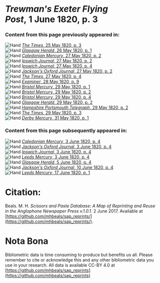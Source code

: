 # *Trewman's Exeter Flying Post*, 1 June 1820, p. 3  
  
### Content from this page previously appeared in:  
![Hand](http://scissorsandpaste.net/wp-content/uploads/2017/06/smallhandpointer.png) [*The Times*, 25 May 1820, p. 3](https://mhbeals.github.io/sap_html/The-Times/The-Times-25-May-1820-p-3)  
![Hand](http://scissorsandpaste.net/wp-content/uploads/2017/06/smallhandpointer.png) [*Glasgow Herald*, 26 May 1820, p. 1](https://mhbeals.github.io/sap_html/Glasgow-Herald/Glasgow-Herald-26-May-1820-p-1)  
![Hand](http://scissorsandpaste.net/wp-content/uploads/2017/06/smallhandpointer.png) [*Caledonian Mercury*, 27 May 1820, p. 2](https://mhbeals.github.io/sap_html/Caledonian-Mercury/Caledonian-Mercury-27-May-1820-p-2)  
![Hand](http://scissorsandpaste.net/wp-content/uploads/2017/06/smallhandpointer.png) [*Ipswich Journal*, 27 May 1820, p. 2](https://mhbeals.github.io/sap_html/Ipswich-Journal/Ipswich-Journal-27-May-1820-p-2)  
![Hand](http://scissorsandpaste.net/wp-content/uploads/2017/06/smallhandpointer.png) [*Ipswich Journal*, 27 May 1820, p. 4](https://mhbeals.github.io/sap_html/Ipswich-Journal/Ipswich-Journal-27-May-1820-p-4)  
![Hand](http://scissorsandpaste.net/wp-content/uploads/2017/06/smallhandpointer.png) [*Jackson's Oxford Journal*, 27 May 1820, p. 2](https://mhbeals.github.io/sap_html/Jackson's-Oxford-Journal/Jackson's-Oxford-Journal-27-May-1820-p-2)  
![Hand](http://scissorsandpaste.net/wp-content/uploads/2017/06/smallhandpointer.png) [*The Times*, 27 May 1820, p. 4](https://mhbeals.github.io/sap_html/The-Times/The-Times-27-May-1820-p-4)  
![Hand](http://scissorsandpaste.net/wp-content/uploads/2017/06/smallhandpointer.png) [*Examiner*, 28 May 1820, p. 9](https://mhbeals.github.io/sap_html/Examiner/Examiner-28-May-1820-p-9)  
![Hand](http://scissorsandpaste.net/wp-content/uploads/2017/06/smallhandpointer.png) [*Bristol Mercury*, 29 May 1820, p. 1](https://mhbeals.github.io/sap_html/Bristol-Mercury/Bristol-Mercury-29-May-1820-p-1)  
![Hand](http://scissorsandpaste.net/wp-content/uploads/2017/06/smallhandpointer.png) [*Bristol Mercury*, 29 May 1820, p. 2](https://mhbeals.github.io/sap_html/Bristol-Mercury/Bristol-Mercury-29-May-1820-p-2)  
![Hand](http://scissorsandpaste.net/wp-content/uploads/2017/06/smallhandpointer.png) [*Bristol Mercury*, 29 May 1820, p. 4](https://mhbeals.github.io/sap_html/Bristol-Mercury/Bristol-Mercury-29-May-1820-p-4)  
![Hand](http://scissorsandpaste.net/wp-content/uploads/2017/06/smallhandpointer.png) [*Glasgow Herald*, 29 May 1820, p. 2](https://mhbeals.github.io/sap_html/Glasgow-Herald/Glasgow-Herald-29-May-1820-p-2)  
![Hand](http://scissorsandpaste.net/wp-content/uploads/2017/06/smallhandpointer.png) [*Hampshire Portsmouth Telegraph*, 29 May 1820, p. 2](https://mhbeals.github.io/sap_html/Hampshire-Portsmouth-Telegraph/Hampshire-Portsmouth-Telegraph-29-May-1820-p-2)  
![Hand](http://scissorsandpaste.net/wp-content/uploads/2017/06/smallhandpointer.png) [*The Times*, 29 May 1820, p. 3](https://mhbeals.github.io/sap_html/The-Times/The-Times-29-May-1820-p-3)  
![Hand](http://scissorsandpaste.net/wp-content/uploads/2017/06/smallhandpointer.png) [*Derby Mercury*, 31 May 1820, p. 1](https://mhbeals.github.io/sap_html/Derby-Mercury/Derby-Mercury-31-May-1820-p-1)  
  
### Content from this page subsequently appeared in:  
![Hand](http://scissorsandpaste.net/wp-content/uploads/2017/06/smallhandpointer.png) [*Caledonian Mercury*, 3 June 1820, p. 4](https://mhbeals.github.io/sap_html/Caledonian-Mercury/Caledonian-Mercury-3-June-1820-p-4)  
![Hand](http://scissorsandpaste.net/wp-content/uploads/2017/06/smallhandpointer.png) [*Jackson's Oxford Journal*, 3 June 1820, p. 4](https://mhbeals.github.io/sap_html/Jackson's-Oxford-Journal/Jackson's-Oxford-Journal-3-June-1820-p-4)  
![Hand](http://scissorsandpaste.net/wp-content/uploads/2017/06/smallhandpointer.png) [*Ipswich Journal*, 3 June 1820, p. 4](https://mhbeals.github.io/sap_html/Ipswich-Journal/Ipswich-Journal-3-June-1820-p-4)  
![Hand](http://scissorsandpaste.net/wp-content/uploads/2017/06/smallhandpointer.png) [*Leeds Mercury*, 3 June 1820, p. 4](https://mhbeals.github.io/sap_html/Leeds-Mercury/Leeds-Mercury-3-June-1820-p-4)  
![Hand](http://scissorsandpaste.net/wp-content/uploads/2017/06/smallhandpointer.png) [*Glasgow Herald*, 5 June 1820, p. 4](https://mhbeals.github.io/sap_html/Glasgow-Herald/Glasgow-Herald-5-June-1820-p-4)  
![Hand](http://scissorsandpaste.net/wp-content/uploads/2017/06/smallhandpointer.png) [*Jackson's Oxford Journal*, 10 June 1820, p. 4](https://mhbeals.github.io/sap_html/Jackson's-Oxford-Journal/Jackson's-Oxford-Journal-10-June-1820-p-4)  
![Hand](http://scissorsandpaste.net/wp-content/uploads/2017/06/smallhandpointer.png) [*Leeds Mercury*, 17 June 1820, p. 1](https://mhbeals.github.io/sap_html/Leeds-Mercury/Leeds-Mercury-17-June-1820-p-1)  


# Citation: 

Beals. M. H. *Scissors and Paste Database: A Map of Reprinting and Reuse in the Anglophone Newspaper Press v.1.0.1.* 2 June 2017. Available at [https://github.com/mhbeals/sap_reprints/](https://github.com/mhbeals/sap_reprints/). 

# Nota Bona

Bibliometric data is time consuming to produce but benefits us all. Please remember to cite or acknowledge this and any other bibliometric data you use in your research. All data is available CC-BY 4.0 at [https://github.com/mhbeals/sap_reprints](https://github.com/mhbeals/sap_reprints)